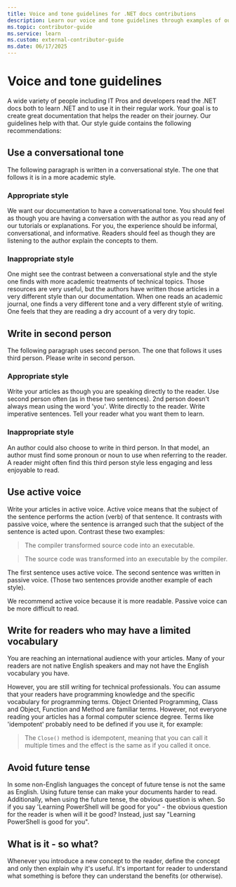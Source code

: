 ```yaml
---
title: Voice and tone guidelines for .NET docs contributions
description: Learn our voice and tone guidelines through examples of our styles compared to examples that don't follow our guidelines.
ms.topic: contributor-guide
ms.service: learn
ms.custom: external-contributor-guide
ms.date: 06/17/2025
---
```

# Voice and tone guidelines

A wide variety of people including IT Pros and developers read the .NET docs both to learn .NET and to use it in their regular work. Your goal is to create great documentation that helps the reader on their journey. Our guidelines help with that. Our style guide contains the following recommendations:

## Use a conversational tone

The following paragraph is written in a conversational style. The one that follows it is in a more academic style.

### Appropriate style

We want our documentation to have a conversational tone. You should feel as though you are having a conversation with the author as you read any of our tutorials or explanations. For you, the experience should be informal, conversational, and informative. Readers should feel as though they are listening to the author explain the concepts to them.

### Inappropriate style

One might see the contrast between a conversational style and the style one finds with more academic treatments of technical topics. Those resources are very useful, but the authors have written those articles in a very different style than our documentation. When one reads an academic journal, one finds a very different tone and a very different style of writing. One feels that they are reading a dry account of a very dry topic.  

## Write in second person

The following paragraph uses second person. The one that follows it uses third person. Please write in second person.

### Appropriate style

Write your articles as though you are speaking directly to the reader. Use second person often (as in these two sentences). 2nd person doesn't always mean using the word 'you'. Write directly to the reader. Write imperative sentences. Tell your reader what you want them to learn.

### Inappropriate style

An author could also choose to write in third person. In that model, an author must find some pronoun or noun to use when referring to the reader. A reader might often find this third person style less engaging and less enjoyable to read.

## Use active voice

Write your articles in active voice. Active voice means that the subject of the sentence performs the action (verb) of that sentence. It contrasts with passive voice, where the sentence is arranged
such that the subject of the sentence is acted upon. Contrast these two examples:

>The compiler transformed source code into an executable.

>The source code was transformed into an executable by the compiler.

The first sentence uses active voice. The second sentence was written in passive voice. (Those two sentences provide another example of each style).

We recommend active voice because it is more readable. Passive voice can be more difficult to read.

## Write for readers who may have a limited vocabulary

You are reaching an international audience with your articles. Many of your readers are not native English speakers and may not have the English vocabulary you have.

However, you are still writing for technical professionals. You can assume that your readers have programming knowledge and the specific vocabulary for programming terms. Object Oriented Programming, Class and Object, Function and Method are familiar terms. However, not everyone reading your articles has a formal computer science degree. Terms like 'idempotent' probably need to be defined if you use it, for example:

> The `Close()` method is idempotent, meaning that you can call it multiple times and the effect is the same as if you called it once.

## Avoid future tense

In some non-English languages the concept of future tense is not the same as English. Using future tense can make your documents harder to read. Additionally, when using the future tense, the obvious question is when. So if you say 'Learning PowerShell will be good for you" - the obvious question for the reader is when will it be good? Instead, just say "Learning PowerShell is good for you".

## What is it - so what?

Whenever you introduce a new concept to the reader, define the concept and only then explain why it's useful. It's important for reader to understand what something is before they can understand the benefits (or otherwise).
